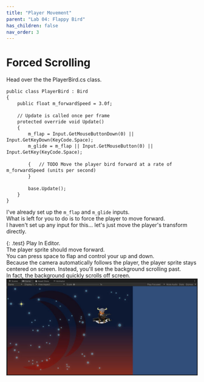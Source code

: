 ```yaml
---
title: "Player Movement"
parent: "Lab 04: Flappy Bird"
has_children: false
nav_order: 3
---
```


# Forced Scrolling
Head over the the PlayerBird.cs class.
```
public class PlayerBird : Bird
{
    public float m_forwardSpeed = 3.0f;

    // Update is called once per frame
    protected override void Update()
    {
        m_flap = Input.GetMouseButtonDown(0) || Input.GetKeyDown(KeyCode.Space);
        m_glide = m_flap || Input.GetMouseButton(0) || Input.GetKey(KeyCode.Space);

        {   // TODO Move the player bird forward at a rate of m_forwardSpeed (units per second)
        }

        base.Update();
    }
}
```
I've already set up the `m_flap` and `m_glide` inputs.\
What is left for you to do is to force the player to move forward.\
I haven't set up any input for this... let's just move the player's transform directly.

{: .test}
Play In Editor.\
The player sprite should move forward.\
You can press space to flap and control your up and down.\
Because the camera automatically follows the player, the player sprite stays centered on screen.
Instead, you'll see the background scrolling past.\
In fact, the background quickly scrolls off screen.
![Player Movement](images/lab04/player_movement.jpg "Player Movement")

